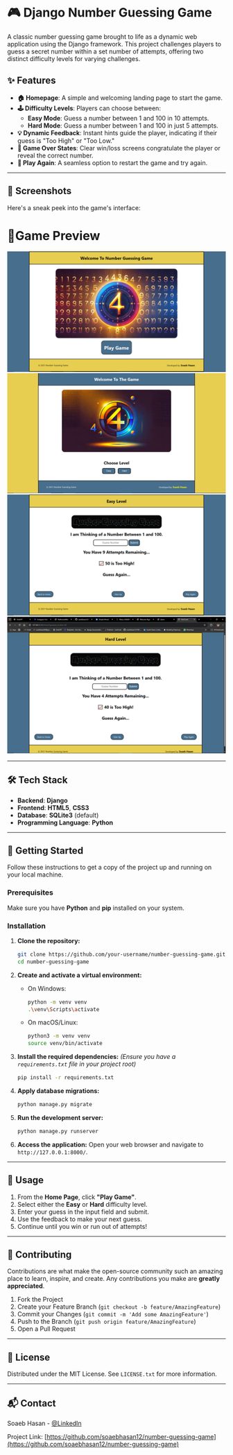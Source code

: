 # 🎮 Django Number Guessing Game

  

A classic number guessing game brought to life as a dynamic web application using the Django framework. This project challenges players to guess a secret number within a set number of attempts, offering two distinct difficulty levels for varying challenges.

## ✨ Features

  - **🏠 Homepage**: A simple and welcoming landing page to start the game.
  - **🕹️ Difficulty Levels**: Players can choose between:
      - **Easy Mode**: Guess a number between 1 and 100 in 10 attempts.
      - **Hard Mode**: Guess a number between 1 and 100 in just 5 attempts.
  - **💡 Dynamic Feedback**: Instant hints guide the player, indicating if their guess is "Too High" or "Too Low."
  - **🎉 Game Over States**: Clear win/loss screens congratulate the player or reveal the correct number.
  - **🔄 Play Again**: A seamless option to restart the game and try again.

-----

## 📸 Screenshots

Here's a sneak peek into the game's interface:

# 🎯Game Preview
 ![Home Page](Num_Gue_Game\game_screenshots\home.png)
 ![Level Selection Page](Num_Gue_Game\game_screenshots\stage.png)
 ![Easy level Page](Num_Gue_Game\game_screenshots\easy_level.png)
 ![Hard level Page](Num_Gue_Game\game_screenshots\hard_level.png)

-----

## 🛠️ Tech Stack

  - **Backend**: **Django**
  - **Frontend**: **HTML5**, **CSS3**
  - **Database**: **SQLite3** (default)
  - **Programming Language**: **Python**

-----

## 🚀 Getting Started

Follow these instructions to get a copy of the project up and running on your local machine.

### Prerequisites

Make sure you have **Python** and **pip** installed on your system.

### Installation

1.  **Clone the repository:**

    ```sh
    git clone https://github.com/your-username/number-guessing-game.git
    cd number-guessing-game
    ```

2.  **Create and activate a virtual environment:**

      - On Windows:
        ```sh
        python -m venv venv
        .\venv\Scripts\activate
        ```
      - On macOS/Linux:
        ```sh
        python3 -m venv venv
        source venv/bin/activate
        ```

3.  **Install the required dependencies:**
    *(Ensure you have a `requirements.txt` file in your project root)*

    ```sh
    pip install -r requirements.txt
    ```

4.  **Apply database migrations:**

    ```sh
    python manage.py migrate
    ```

5.  **Run the development server:**

    ```sh
    python manage.py runserver
    ```

6.  **Access the application:**
    Open your web browser and navigate to `http://127.0.0.1:8000/`.

-----

## 🧧 Usage

1.  From the **Home Page**, click **"Play Game"**.
2.  Select either the **Easy** or **Hard** difficulty level.
3.  Enter your guess in the input field and submit.
4.  Use the feedback to make your next guess.
5.  Continue until you win or run out of attempts\!

-----

## 🤝 Contributing

Contributions are what make the open-source community such an amazing place to learn, inspire, and create. Any contributions you make are **greatly appreciated**.

1.  Fork the Project
2.  Create your Feature Branch (`git checkout -b feature/AmazingFeature`)
3.  Commit your Changes (`git commit -m 'Add some AmazingFeature'`)
4.  Push to the Branch (`git push origin feature/AmazingFeature`)
5.  Open a Pull Request

-----

## 📜 License

Distributed under the MIT License. See `LICENSE.txt` for more information.

-----

## 📬 Contact

Soaeb Hasan - [@LinkedIn](www.linkedin.com/in/shoaib-ahmad-789827360)

Project Link: [https://github.com/soaebhasan12/number-guessing-game](https://github.com/soaebhasan12/number-guessing-game)